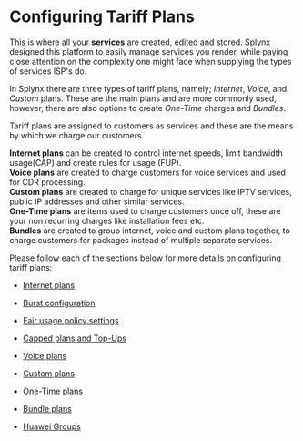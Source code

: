 Configuring Tariff Plans
========================

This is where all your **services** are created, edited and stored. Splynx designed this platform to easily manage services you render, while paying close attention on the complexity one might face when supplying the types of services ISP's do.

In Splynx there are three types of tariff plans, namely; *Internet*, *Voice*, and *Custom* plans. These are the main plans and are more commonly used, however, there are also options to create *One-Time* charges and *Bundles*.

Tariff plans are assigned to customers as services and these are the means by which we charge our customers. 

**Internet plans** can be created to control internet speeds, limit bandwidth usage(CAP) and create rules for usage (FUP). <br>
**Voice plans** are created to charge customers for voice services and used for CDR processing. <br>
**Custom plans** are created to charge for unique services like IPTV services, public IP addresses and other similar services. <br>
**One-Time plans** are items used to charge customers once off, these are your non recurring charges like installation fees etc.<br>
**Bundles** are created to group internet, voice and custom plans together, to charge customers for packages instead of multiple separate services.

Please follow each of the sections below for more details on configuring tariff plans:

* [Internet plans](configuring_tariff_plans/internet_plans/internet_plans.md)

* [Burst configuration](configuring_tariff_plans/burst_speed_concept/burst_speed_concept.md)

* [Fair usage policy settings](configuring_tariff_plans/fair_usage_policy/fair_usage_policy.md)

* [Capped plans and Top-Ups](configuring_tariff_plans/capped_plans/capped_plans.md)

* [Voice plans](configuring_tariff_plans/voice_plans/voice_plans.md)

* [Custom plans](configuring_tariff_plans/custom_plans/custom_plans.md)

* [One-Time plans](configuring_tariff_plans/one_time_plans/one_time_plans.md)

* [Bundle plans](configuring_tariff_plans/bundle_plans/bundle_plans.md)

* [Huawei Groups](configuring_tariff_plans/huawei_groups/huawei_groups.md)
